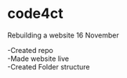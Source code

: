 # code4ct
Rebuilding a website
16 November

-Created repo<br>
-Made website live<br> 
-Created Folder structure<br>
